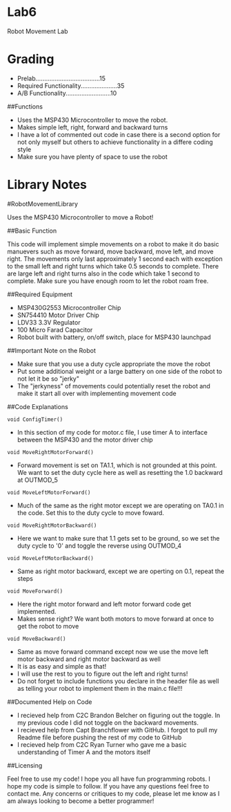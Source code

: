 Lab6
====

Robot Movement Lab

Grading
=======

- Prelab.....................................15
- Required Functionality.....................35
- A/B Functionality..........................10

##Functions

- Uses the MSP430 Microcontroller to move the robot. 
- Makes simple left, right, forward and backward turns
- I have a lot of commented out code in case there is a second option for not only myself but others to achieve functionality in a differe coding style
- Make sure you have plenty of space to use the robot


Library Notes
=============
#RobotMovementLibrary


Uses the MSP430 Microcontroller to move a Robot!

##Basic Function

This code will implement simple movements on a robot to make it do basic manuevers such as move forward, move backward,
move left, and move right. The movements only last approximately 1 second each with exception to the small left and
right turns which take 0.5 seconds to complete. There are large left and right turns also in the code which take 1 
second to complete. Make sure you have enough room to let the robot roam free.

##Required Equipment

- MSP430G2553 Microcontroller Chip
- SN754410 Motor Driver Chip
- LDV33 3.3V Regulator
- 100 Micro Farad Capacitor
- Robot built with battery, on/off switch, place for MSP430 launchpad


##Important Note on the Robot

- Make sure that you use a duty cycle appropriate the move the robot
- Put some additional weight or a large battery on one side of the robot to not let it be so "jerky"
- The "jerkyness" of movements could potentially reset the robot and make it start all over with implementing movement code

##Code Explanations

```
void ConfigTimer()
```
- In this section of my code for motor.c file, I use timer A to interface between the MSP430 and the motor driver chip

```
void MoveRightMotorForward()
```
- Forward movement is set on TA1.1, which is not grounded at this point. We want to set the duty cycle here as well as resetting the 1.0 backward at OUTMOD_5

```
void MoveLeftMotorForward()
```
- Much of the same as the right motor except we are operating on TA0.1 in the code. Set this to the duty cycle to move foward.

```
void MoveRightMotorBackward()
```
- Here we want to make sure that 1.1 gets set to be ground, so we set the duty cycle to '0' and toggle the reverse using OUTMOD_4

```
void MoveLeftMotorBackward()
```
- Same as right motor backward, except we are operting on 0.1, repeat the steps

```
void MoveForward()
```
- Here the right motor forward and left motor forward code get implemented. 
- Makes sense right? We want both motors to move forward at once to get the robot to move

```
void MoveBackward()
```
- Same as move forward command except now we use the move left motor backward and right motor backward as well
- It is as easy and simple as that!
- I will use the rest to you to figure out the left and right turns!
- Do not forget to include functions you declare in the header file as well as telling your robot to implement them in the main.c file!!!

##Documented Help on Code

- I recieved help from C2C Brandon Belcher on figuring out the toggle. In my previous code I did not toggle on the backward movements.
- I recieved help from Capt Branchflower with GitHub. I forgot to pull my Readme file before pushing the rest of my code to GitHub
- I recieved help from C2C Ryan Turner who gave me a basic understanding of Timer A and the motors itself


##Licensing 

Feel free to use my code! I hope you all have fun programming robots. I hope my code is simple to follow. If you have any questions
feel free to contact me. Any concerns or critiques to my code, please let me know as I am always looking to become a better programmer!








